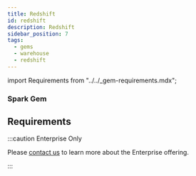 ```yaml
---
title: Redshift
id: redshift
description: Redshift
sidebar_position: 7
tags:
  - gems
  - warehouse
  - redshift
---
```


import Requirements from "../../\_gem-requirements.mdx";

<h3><span class="badge">Spark Gem</span></h3>

## Requirements

<Requirements
  packagename="ProphecyWarehousePython"
  packageversion="0.0.1"
  scalalib=""
  pythonlib=""
  packageversion143="Not Supported"
  packageversion154="Not Supported"
  additional_requirements="Please inquire"
/>

:::caution Enterprise Only

Please [contact us](https://www.prophecy.io/request-a-demo) to learn more about the Enterprise offering.

:::

